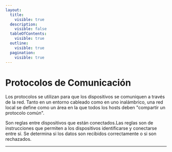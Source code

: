 ```yaml
---
layout:
  title:
    visible: true
  description:
    visible: false
  tableOfContents:
    visible: true
  outline:
    visible: true
  pagination:
    visible: true
---
```


# Protocolos de Comunicación

Los protocolos se utilizan para que los dispositivos se  comuniquen  a través de la red. Tanto en un entorno cableado como en uno inalámbrico, una red local se define como un área en la que todos los hosts deben "compartir un protocolo común".

Son reglas entre dispositivos que están conectados.Las reglas son de instrucciones que permiten a los dispositivos identificarse y conectarse entre sí. Se determina  si los datos son recibidos correctamente o si son rechazados.

***

